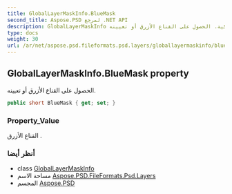 ```yaml
---
title: GlobalLayerMaskInfo.BlueMask
second_title: Aspose.PSD لمرجع .NET API
description: GlobalLayerMaskInfo ملكية. الحصول على القناع الأزرق أو تعيينه.
type: docs
weight: 30
url: /ar/net/aspose.psd.fileformats.psd.layers/globallayermaskinfo/bluemask/
---
```

## GlobalLayerMaskInfo.BlueMask property

الحصول على القناع الأزرق أو تعيينه.

```csharp
public short BlueMask { get; set; }
```

### Property_Value

القناع الأزرق .

### أنظر أيضا

* class [GlobalLayerMaskInfo](../)
* مساحة الاسم [Aspose.PSD.FileFormats.Psd.Layers](../../globallayermaskinfo/)
* المجسم [Aspose.PSD](../../../)


